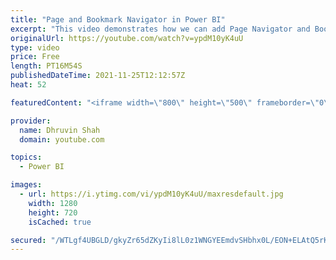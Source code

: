 ```yaml
---
title: "Page and Bookmark Navigator in Power BI"
excerpt: "This video demonstrates how we can add Page Navigator and Bookmark navigator in Power BI. This is my favorite feature rolled out from Power BI November 2021 update! With Power BI'Page and Bookmark navigator, we can easily build navigation for our report. Previously, setting up a custom page or bookmark"
originalUrl: https://youtube.com/watch?v=ypdM10yK4uU
type: video
price: Free
length: PT16M54S
publishedDateTime: 2021-11-25T12:12:57Z
heat: 52

featuredContent: "<iframe width=\"800\" height=\"500\" frameborder=\"0\" src=\"https://www.youtube.com/embed/ypdM10yK4uU\" allow=\"accelerometer; autoplay; encrypted-media; gyroscope; picture-in-picture\" allowfullscreen></iframe>"

provider:
  name: Dhruvin Shah
  domain: youtube.com

topics:
  - Power BI

images:
  - url: https://i.ytimg.com/vi/ypdM10yK4uU/maxresdefault.jpg
    width: 1280
    height: 720
    isCached: true

secured: "/WTLgf4UBGLD/gkyZr65dZKyIi8lL0z1WNGYEEmdvSHbhx0L/EON+ELAtQ5rKG116yWo929d7VzY6DO9julp3PzjQb6Jz1HPfq6LumUHC5SBGYiCn1e2hYOTGVgVK2cPq2zHNJY5wjz3GjPyiehlZoUgHoIYFVzd8SfVDjfTA4Rnuy9yBhwz/Q6aVhfiZsiKcwgdFEnH0A7SZ9FcjYDMR8gmXNqEbpf41ZKJQadSdx8OdeA5rX6QNx3QNIHCLlaWuiWry683bcHwpGj8FKudZSU6t1vnAF4ME+q5cNWjcj1+Lt8kFbEkeiWab3fNsbeChgwfPGgu4akcl0tZSYc51SnZoXIjTqyXsVyjTVmp7JVR4Fw1rp3xgGQAPmv43fzd0A0FfeT2WkgtP5Bj5r3fabhr33FprM9I3eJvwU5u0+U=;Q79OrjozOtmLeG08l7LQeg=="
---
```


